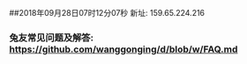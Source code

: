 ##2018年09月28日07时12分07秒 新址: 159.65.224.216
### 兔友常见问题及解答: https://github.com/wanggonging/d/blob/w/FAQ.md
